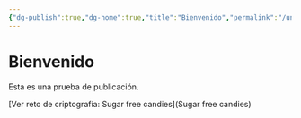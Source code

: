```yaml
---
{"dg-publish":true,"dg-home":true,"title":"Bienvenido","permalink":"/untitled/","tags":["gardenEntry"],"dgPassFrontmatter":true}
---
```



# Bienvenido

Esta es una prueba de publicación.

[Ver reto de criptografía: Sugar free candies](Sugar free candies)

